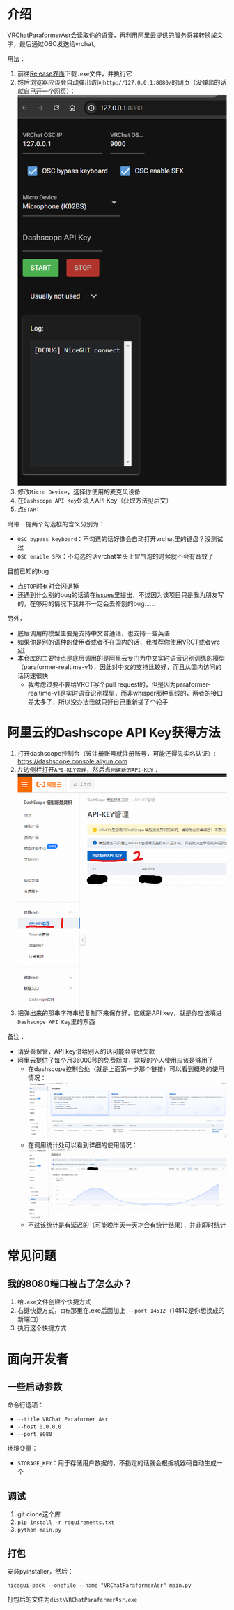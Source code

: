 # 介绍

VRChatParaformerAsr会读取你的语音，再利用阿里云提供的服务将其转换成文字，最后通过OSC发送给vrchat。

用法：
1. 前往[Release界面](https://github.com/aoirusann/VRChatParaformerAsr/releases)下载`.exe`文件，并执行它
2. 然后浏览器应该会自动弹出访问`http://127.0.0.1:8080/`的网页（没弹出的话就自己开一个网页）：![](pic/2024-07-11-02-04-06.png)
3. 修改`Micro Device`，选择你使用的麦克风设备
4. 在`Dashscope API Key`处填入API Key（获取方法见后文）
5. 点`START`

附带一提两个勾选框的含义分别为：
* `OSC bypass keyboard`：不勾选的话好像会自动打开vrchat里的键盘？没测试过
* `OSC enable SFX`：不勾选的话vrchat里头上冒气泡的时候就不会有音效了

目前已知的bug：
* 点`STOP`时有时会闪退掉
* 还遇到什么别的bug的话请在[issues](https://github.com/aoirusann/VRChatParaformerAsr/issues)里提出，不过因为该项目只是我为朋友写的，在够用的情况下我并不一定会去修别的bug……

另外，
* 底层调用的模型主要是支持中文普通话，也支持一些英语
* 如果你是别的语种的使用者或者不在国内的话，我推荐你使用[VRCT](https://github.com/misyaguziya/VRCT)或者[vrc stt](https://vrcstt.com/)
* 本仓库的主要特点是底层调用的是阿里云专门为中文实时语音识别训练的模型（paraformer-realtime-v1），因此对中文的支持比较好，而且从国内访问的话网速很快
  * 我考虑过要不要给VRCT写个pull request的，但是因为paraformer-realtime-v1是实时语音识别模型，而非whisper那种离线的，两者的接口差太多了，所以没办法我就只好自己重新搓了个轮子




# 阿里云的Dashscope API Key获得方法

1. 打开dashscope控制台（该注册账号就注册账号，可能还得先实名认证）: https://dashscope.console.aliyun.com
2. 左边侧栏打开`API-KEY管理`，然后点`创建新的API-KEY`：![](pic/2024-07-11-01-49-23.png)
3. 把弹出来的那串字符串给复制下来保存好，它就是API key，就是你应该填进`Dashscope API Key`里的东西

备注：
* 请妥善保管，API key借给别人的话可能会导致欠款
* 阿里云提供了每个月36000秒的免费额度，常规的个人使用应该是够用了
	* 在dashscope控制台处（就是上面第一步那个链接）可以看到概略的使用情况：![](pic/2024-07-11-01-55-57.png)
	* 在调用统计处可以看到详细的使用情况：![](pic/2024-07-11-01-58-36.png)
	* 不过该统计是有延迟的（可能晚半天一天才会有统计结果），并非即时统计




# 常见问题

## 我的8080端口被占了怎么办？
1. 给`.exe`文件创建个快捷方式
2. 右键快捷方式，`目标`那里在.exe后面加上` --port 14512`（14512是你想换成的新端口）
3. 执行这个快捷方式



# 面向开发者

## 一些启动参数

命令行选项：
* `--title VRChat Paraformer Asr`
* `--host 0.0.0.0`
* `--port 8080`

环境变量：
* `STORAGE_KEY`：用于存储用户数据的，不指定的话就会根据机器码自动生成一个

## 调试

1. git clone这个库
2. `pip install -r requirements.txt`
3. `python main.py`

## 打包

安装pyinstaller，然后：

``` shell
nicegui-pack --onefile --name "VRChatParaformerAsr" main.py
```

打包后的文件为`dist\VRChatParaformerAsr.exe`
